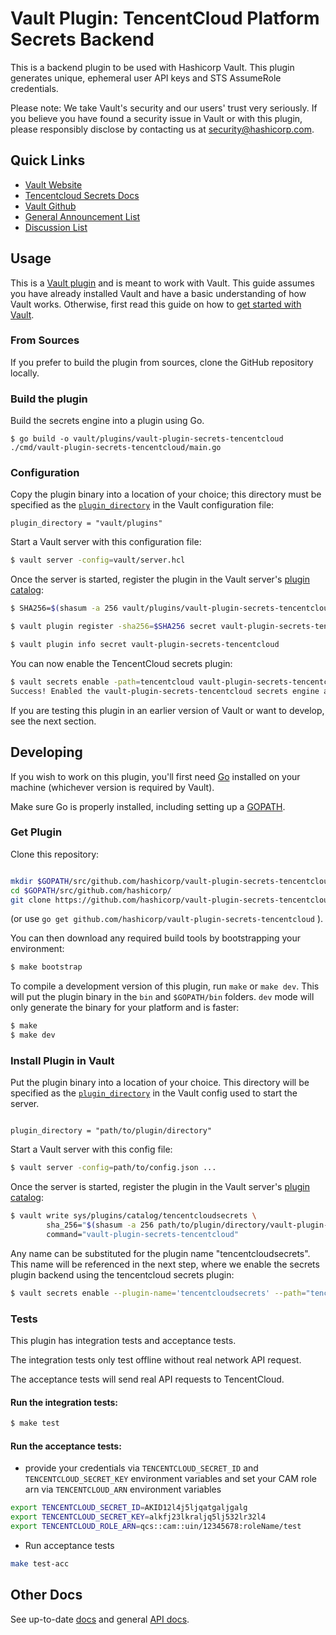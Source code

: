 # Vault Plugin: TencentCloud Platform Secrets Backend
This is a backend plugin to be used with Hashicorp Vault. This plugin generates unique, ephemeral user API keys and STS AssumeRole credentials.

Please note: We take Vault's security and our users' trust very seriously. If you believe you have found a security issue in Vault or with this plugin, please responsibly disclose by contacting us at security@hashicorp.com.

## Quick Links
- [Vault Website](https://www.vaultproject.io)
- [Tencentcloud Secrets Docs](https://github.com/tencentcloudstack/vault-plugin-secrets-tencentcloud/blob/master/docs/Tencent%20Cloud%20Secrets%20Engine.md)
- [Vault Github](https://www.github.com/hashicorp/vault)
- [General Announcement List](https://groups.google.com/forum/#!forum/hashicorp-announce)
- [Discussion List](https://groups.google.com/forum/#!forum/vault-tool)

## Usage

This is a [Vault plugin](https://www.vaultproject.io/docs/internals/plugins.html)
and is meant to work with Vault. This guide assumes you have already installed Vault
and have a basic understanding of how Vault works. Otherwise, first read this guide on
how to [get started with Vault](https://www.vaultproject.io/intro/getting-started/install.html).

### From Sources

If you prefer to build the plugin from sources, clone the GitHub repository locally.

### Build the plugin

Build the secrets engine into a plugin using Go.
```shell
$ go build -o vault/plugins/vault-plugin-secrets-tencentcloud ./cmd/vault-plugin-secrets-tencentcloud/main.go
```

### Configuration

Copy the plugin binary into a location of your choice; this directory must be specified as the [`plugin_directory`](https://www.vaultproject.io/docs/configuration#plugin_directory) in the Vault configuration file:

```hcl
plugin_directory = "vault/plugins"
```

Start a Vault server with this configuration file:

```sh
$ vault server -config=vault/server.hcl
```

Once the server is started, register the plugin in the Vault server's [plugin catalog](https://www.vaultproject.io/docs/internals/plugins#plugin-catalog):

```sh
$ SHA256=$(shasum -a 256 vault/plugins/vault-plugin-secrets-tencentcloud | cut -d ' ' -f1)

$ vault plugin register -sha256=$SHA256 secret vault-plugin-secrets-tencentcloud

$ vault plugin info secret vault-plugin-secrets-tencentcloud

```

You can now enable the TencentCloud secrets plugin:

```sh
$ vault secrets enable -path=tencentcloud vault-plugin-secrets-tencentcloud
Success! Enabled the vault-plugin-secrets-tencentcloud secrets engine at: tencentcloud/
```

If you are testing this plugin in an earlier version of Vault or
want to develop, see the next section.

## Developing

If you wish to work on this plugin, you'll first need [Go](https://www.golang.org)
installed on your machine (whichever version is required by Vault).

Make sure Go is properly installed, including setting up a [GOPATH](https://golang.org/doc/code.html#GOPATH).

### Get Plugin
Clone this repository:

```sh

mkdir $GOPATH/src/github.com/hashicorp/vault-plugin-secrets-tencentcloud`
cd $GOPATH/src/github.com/hashicorp/
git clone https://github.com/hashicorp/vault-plugin-secrets-tencentcloud.git

```

(or use `go get github.com/hashicorp/vault-plugin-secrets-tencentcloud` ).

You can then download any required build tools by bootstrapping your environment:

```sh
$ make bootstrap
```

To compile a development version of this plugin, run `make` or `make dev`.
This will put the plugin binary in the `bin` and `$GOPATH/bin` folders. `dev`
mode will only generate the binary for your platform and is faster:

```sh
$ make
$ make dev
```

### Install Plugin in Vault

Put the plugin binary into a location of your choice. This directory
will be specified as the [`plugin_directory`](https://www.vaultproject.io/docs/configuration/index.html#plugin_directory)
in the Vault config used to start the server.

```hcl

plugin_directory = "path/to/plugin/directory"

```

Start a Vault server with this config file:
```sh
$ vault server -config=path/to/config.json ...
```

Once the server is started, register the plugin in the Vault server's [plugin catalog](https://www.vaultproject.io/docs/internals/plugins.html#plugin-catalog):

```sh
$ vault write sys/plugins/catalog/tencentcloudsecrets \
        sha_256="$(shasum -a 256 path/to/plugin/directory/vault-plugin-secrets-tencentcloud | cut -d " " -f1)" \
        command="vault-plugin-secrets-tencentcloud"
```

Any name can be substituted for the plugin name "tencentcloudsecrets". This
name will be referenced in the next step, where we enable the secrets
plugin backend using the tencentcloud secrets plugin:

```sh
$ vault secrets enable --plugin-name='tencentcloudsecrets' --path="tencentcloud" plugin
```

### Tests

This plugin has integration tests and acceptance tests.

The integration tests only test offline without real network API request.

The acceptance tests will send real API requests to TencentCloud.

#### Run the integration tests:

```sh
$ make test
```

#### Run the acceptance tests:

- provide your credentials via `TENCENTCLOUD_SECRET_ID` and `TENCENTCLOUD_SECRET_KEY` environment variables
  and set your CAM role arn via `TENCENTCLOUD_ARN` environment variables

```sh
export TENCENTCLOUD_SECRET_ID=AKID12l4j5ljqatgaljgalg
export TENCENTCLOUD_SECRET_KEY=alkfj23lkraljq5lj532lr32l4
export TENCENTCLOUD_ROLE_ARN=qcs::cam::uin/12345678:roleName/test
```

- Run acceptance tests

```sh
make test-acc 
```

## Other Docs

See up-to-date [docs](https://github.com/tencentcloudstack/vault-plugin-secrets-tencentcloud/blob/master/docs/Tencent%20Cloud%20Secrets%20Engine.md)
and general [API docs](https://github.com/tencentcloudstack/vault-plugin-secrets-tencentcloud/blob/master/docs/Tencent%20%20Cloud%20Secrets%20Engine%20(API).md).